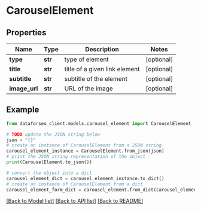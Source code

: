 # CarouselElement


## Properties

Name | Type | Description | Notes
------------ | ------------- | ------------- | -------------
**type** | **str** | type of element | [optional] 
**title** | **str** | title of a given link element | [optional] 
**subtitle** | **str** | subtitle of the element | [optional] 
**image_url** | **str** | URL of the image | [optional] 

## Example

```python
from dataforseo_client.models.carousel_element import CarouselElement

# TODO update the JSON string below
json = "{}"
# create an instance of CarouselElement from a JSON string
carousel_element_instance = CarouselElement.from_json(json)
# print the JSON string representation of the object
print(CarouselElement.to_json())

# convert the object into a dict
carousel_element_dict = carousel_element_instance.to_dict()
# create an instance of CarouselElement from a dict
carousel_element_form_dict = carousel_element.from_dict(carousel_element_dict)
```
[[Back to Model list]](../README.md#documentation-for-models) [[Back to API list]](../README.md#documentation-for-api-endpoints) [[Back to README]](../README.md)


